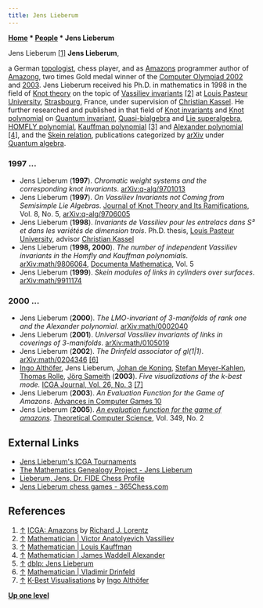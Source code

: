 ```yaml
---
title: Jens Lieberum
---
```

**[Home](Home "Home") \* [People](People "People") \* Jens Lieberum**



 [](http://icga.leidenuniv.nl/icga/games/amazons/OlympiadMedalWinners(LorentzLieberumDeKoning).JPG) Jens Lieberum <a id="cite-note-1" href="#cite-ref-1">[1]</a> 
**Jens Lieberum**,  

a German [topologist](https://en.wikipedia.org/wiki/Topology), chess player, and as [Amazons](Amazons "Amazons") programmer author of [Amazong](https://www.game-ai-forum.org/icga-tournaments/program.php?id=253), 
two times Gold medal winner of the [Computer Olympiad 2002](7th_Computer_Olympiad#Amazons "7th Computer Olympiad") and [2003](8th_Computer_Olympiad#Amazons "8th Computer Olympiad"). 
Jens Lieberum received his Ph.D. in mathematics in 1998 in the field of [Knot theory](https://en.wikipedia.org/wiki/Knot_theory) on the topic of [Vassiliev invariants](https://en.wikipedia.org/wiki/Finite_type_invariant#The_universal_Vassiliev_invariant) <a id="cite-note-2" href="#cite-ref-2">[2]</a> at [Louis Pasteur University](https://en.wikipedia.org/wiki/Louis_Pasteur_University), [Strasbourg](https://en.wikipedia.org/wiki/Strasbourg), France, under supervision of [Christian Kassel](Mathematician#ChristianKassel "Mathematician"). 
He further researched and published in that field of [Knot invariants](https://en.wikipedia.org/wiki/Knot_invariant) and [Knot polynomial](https://en.wikipedia.org/wiki/Knot_polynomial) on [Quantum invariant](https://en.wikipedia.org/wiki/Quantum_invariant), 
[Quasi-bialgebra](https://en.wikipedia.org/wiki/Quasi-bialgebra) and [Lie superalgebra](https://en.wikipedia.org/wiki/Lie_superalgebra), 
[HOMFLY polynomial](https://en.wikipedia.org/wiki/HOMFLY_polynomial), [Kauffman polynomial](https://en.wikipedia.org/wiki/Kauffman_polynomial) <a id="cite-note-3" href="#cite-ref-3">[3]</a> and [Alexander polynomial](https://en.wikipedia.org/wiki/Alexander_polynomial) <a id="cite-note-4" href="#cite-ref-4">[4]</a>, 
and the [Skein relation](https://en.wikipedia.org/wiki/Skein_relation), publications categorized by [arXiv](https://en.wikipedia.org/wiki/ArXiv) under [Quantum algebra](https://en.wikipedia.org/wiki/Quantum_algebra).



### 1997 ...


* Jens Lieberum (**1997**). *Chromatic weight systems and the corresponding knot invariants*. [arXiv:q-alg/9701013](https://arxiv.org/abs/q-alg/9701013)
* Jens Lieberum (**1997**). *On Vassiliev Invariants not Coming from Semisimple Lie Algebras*. [Journal of Knot Theory and Its Ramifications](https://en.wikipedia.org/wiki/Journal_of_Knot_Theory_and_Its_Ramifications), Vol. 8, No. 5, [arXiv:q-alg/9706005](https://arxiv.org/abs/q-alg/9706005)
* Jens Lieberum (**1998**). *Invariants de Vassiliev pour les entrelacs dans S³ et dans les variétés de dimension trois*. Ph.D. thesis, [Louis Pasteur University](https://en.wikipedia.org/wiki/Louis_Pasteur_University), advisor [Christian Kassel](Mathematician#ChristianKassel "Mathematician")
* Jens Lieberum (**1998, 2000**). *The number of independent Vassiliev invariants in the Homfly and Kauffman polynomials*. [arXiv:math/9806064](https://arxiv.org/abs/math/9806064), [Documenta Mathematica](https://en.wikipedia.org/wiki/German_Mathematical_Society), Vol. 5
* Jens Lieberum (**1999**). *Skein modules of links in cylinders over surfaces*. [arXiv:math/9911174](https://arxiv.org/abs/math/9911174)


### 2000 ...


* Jens Lieberum (**2000**). *The LMO-invariant of 3-manifolds of rank one and the Alexander polynomial*. [arXiv:math/0002040](https://arxiv.org/abs/math/0002040)
* Jens Lieberum (**2001**). *Universal Vassiliev invariants of links in coverings of 3-manifolds*. [arXiv:math/0105019](https://arxiv.org/abs/math/0105019)
* Jens Lieberum (**2002**). *The Drinfeld associator of gl(1|1)*. [arXiv:math/0204346](https://arxiv.org/abs/math/0204346) <a id="cite-note-6" href="#cite-ref-6">[6]</a>
* [Ingo Althöfer](Ingo_Alth%C3%B6fer "Ingo Althöfer"), Jens Lieberum, [Johan de Koning](Johan_de_Koning "Johan de Koning"), [Stefan Meyer-Kahlen](Stefan_Meyer-Kahlen "Stefan Meyer-Kahlen"), [Thomas Rolle](index.php?title=Thomas_Rolle&action=edit&redlink=1 "Thomas Rolle (page does not exist)"), [Jörg Sameith](index.php?title=J%C3%B6rg_Sameith&action=edit&redlink=1 "Jörg Sameith (page does not exist)") (**2003**). *Five visualizations of the k-best mode.* [ICGA Journal, Vol. 26, No. 3](ICGA_Journal#26_3 "ICGA Journal") <a id="cite-note-7" href="#cite-ref-7">[7]</a>
* Jens Lieberum (**2003**). *An Evaluation Function for the Game of Amazons*. [Advances in Computer Games 10](Advances_in_Computer_Games_10 "Advances in Computer Games 10")
* Jens Lieberum (**2005**). *[An evaluation function for the game of amazons](https://www.sciencedirect.com/science/article/pii/S0304397505005979)*. [Theoretical Computer Science](https://en.wikipedia.org/wiki/Theoretical_Computer_Science_(journal)), Vol. 349, No. 2


## External Links


* [Jens Lieberum's ICGA Tournaments](https://www.game-ai-forum.org/icga-tournaments/person.php?id=244)
* [The Mathematics Genealogy Project - Jens Lieberum](https://genealogy.math.ndsu.nodak.edu/id.php?id=56059)
* [Lieberum, Jens, Dr. FIDE Chess Profile](http://ratings.fide.com/card.phtml?event=4634039)
* [Jens Lieberum chess games - 365Chess.com](https://www.365chess.com/players/Jens_Lieberum)


## References


1. <a id="cite-ref-1" href="#cite-note-1">↑</a> [ICGA: Amazons](http://icga.leidenuniv.nl/icga/games/amazons/) by [Richard J. Lorentz](Richard_J._Lorentz "Richard J. Lorentz")
2. <a id="cite-ref-2" href="#cite-note-2">↑</a> [Mathematician | Victor Anatolyevich Vassiliev](Mathematician#VictorVassiliev "Mathematician")
3. <a id="cite-ref-3" href="#cite-note-3">↑</a> [Mathematician | Louis Kauffman](Mathematician#LouisKauffman "Mathematician")
4. <a id="cite-ref-4" href="#cite-note-4">↑</a> [Mathematician | James Waddell Alexander](Mathematician#JWAlexander "Mathematician")
5. <a id="cite-ref-5" href="#cite-note-5">↑</a> [dblp: Jens Lieberum](https://dblp.uni-trier.de/pers/hd/l/Lieberum:Jens)
6. <a id="cite-ref-6" href="#cite-note-6">↑</a> [Mathematician | Vladimir Drinfeld](Mathematician#VDrinfeld "Mathematician")
7. <a id="cite-ref-7" href="#cite-note-7">↑</a> [K-Best Visualisations](https://althofer.de/k-best-visualisations.html) by [Ingo Althöfer](Ingo_Alth%C3%B6fer "Ingo Althöfer")

**[Up one level](People "People")**







 
